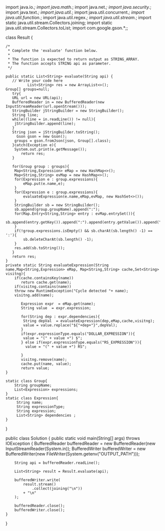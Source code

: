import java.io.*;
import java.math.*;
import java.net.*;
import java.security.*;
import java.text.*;
import java.util.*;
import java.util.concurrent.*;
import java.util.function.*;
import java.util.regex.*;
import java.util.stream.*;
import static java.util.stream.Collectors.joining;
import static java.util.stream.Collectors.toList;
import com.google.gson.*;;


class Result {

    /*
     * Complete the 'evaluate' function below.
     *
     * The function is expected to return output as STRING_ARRAY.
     * The function accepts STRING api as parameter.
     */

    public static List<String> evaluate(String api) {
       // Write your code here
              List<String> res = new ArrayList<>();
    Group[] groups=null;
       try{
       URL url = new URL(api);
       BufferedReader in = new BufferedReader(new InputStreamReader(url.openStream()));
       StringBuilder jStringBuilder = new StringBuilder();
       String line;
       while((line = in.readLine()) != null){
        jStringBuilder.append(line);
       }
       String json = jStringBuilder.toString();
         Gson gson = new Gson();
        groups = gson.fromJson(json, Group[].class);
       }catch(Exception e){
        System.out.print(e.getMessage());
           return res;
       }
       
       for(Group group : groups){
        Map<String,Expression> eMap = new HashMap<>();
        Map<String,String> evMap = new HashMap<>();
        for(Expression e : group.expressions){
            eMap.put(e.name,e);
        }
        for(Expression e : group.expressions){
            evaluateExpression(e.name,eMap,evMap, new HashSet<>());
        }
        StringBuilder sb = new StringBuilder();
        sb.append(group.groupName).append(":");
        for(Map.Entry<String,String> entry : evMap.entrySet()){
            sb.append(entry.getKey()).append(":").append(entry.getValue()).append(":");
        }
        if(!group.expressions.isEmpty() && sb.charAt(sb.length() -1) == ':'){
            sb.deleteCharAt(sb.length() -1);
        }
        res.add(sb.toString());
       }
       return res;
    }
    private static String evaluateExpression(String name,Map<String,Expression> eMap, Map<String,String> cache,Set<String> visitng){
        if(cache.containsKey(name))
           return cache.get(name);
        if(visitng.contains(name))
        throw new RuntimeException("Cycle detected "+ name);   
        visitng.add(name);
           
           Expression expr  = eMap.get(name);
           String value  = expr.expression;
           
           for(String dep : expr.dependencies){
            String depVal  = evaluateExpression(dep,eMap,cache,visitng);
            value = value.replace("${"+dep+"}",depVal);
           }
           if(expr.expressionType.equals("DOLLAR_EXPRESSION")){
            value = "(" + value +") $";
           } else if(expr.expressionType.equals("RS_EXPRESSION")){
             value = "(" + value +") RS";

           }
           visitng.remove(name);
           cache.put(name, value);
           return value;
    }
    
    static class Group{
        String groupName;
        List<Expression> expressions;
    }
    static class Expression{
         String name;
         String expressionType;
         String expression;
         List<String> dependencies ;
    }


}

public class Solution {
public static void main(String[] args) throws IOException {
BufferedReader bufferedReader = new BufferedReader(new InputStreamReader(System.in));
BufferedWriter bufferedWriter = new BufferedWriter(new FileWriter(System.getenv("OUTPUT_PATH")));

        String api = bufferedReader.readLine();

        List<String> result = Result.evaluate(api);

        bufferedWriter.write(
            result.stream()
                .collect(joining("\n"))
            + "\n"
        );

        bufferedReader.close();
        bufferedWriter.close();
    }
}
